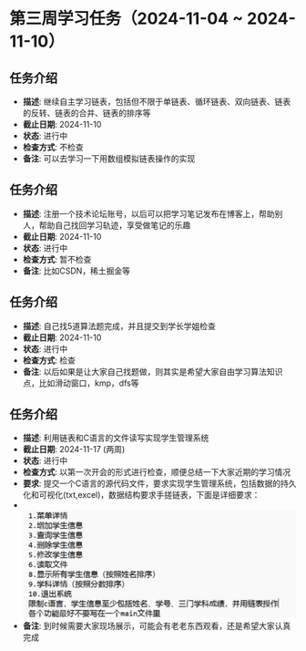 # 第三周学习任务（2024-11-04 ~ 2024-11-10）
## 任务介绍
- **描述**: 继续自主学习链表，包括但不限于单链表、循环链表、双向链表、链表的反转、链表的合并、链表的排序等
- **截止日期**: 2024-11-10
- **状态**: 进行中
- **检查方式**: 不检查
- **备注**: 可以去学习一下用数组模拟链表操作的实现

## 任务介绍
- **描述**: 注册一个技术论坛账号，以后可以把学习笔记发布在博客上，帮助别人，帮助自己找回学习轨迹，享受做笔记的乐趣
- **截止日期**: 2024-11-10
- **状态**: 进行中
- **检查方式**: 暂不检查
- **备注**: 比如CSDN，稀土掘金等

## 任务介绍
- **描述**: 自己找5道算法题完成，并且提交到学长学姐检查
- **截止日期**: 2024-11-10
- **状态**: 进行中
- **检查方式**: 检查
- **备注**: 以后如果是让大家自己找题做，则其实是希望大家自由学习算法知识点，比如滑动窗口，kmp，dfs等

## 任务介绍
- **描述**: 利用链表和C语言的文件读写实现学生管理系统
- **截止日期**: 2024-11-17 (两周)
- **状态**: 进行中
- **检查方式**: 以第一次开会的形式进行检查，顺便总结一下大家近期的学习情况
- **要求**: 提交一个C语言的源代码文件，要求实现学生管理系统，包括数据的持久化和可视化(txt,excel)，数据结构要求手搓链表，下面是详细要求：
- <br>
  <img src="img.png" alt="img" width="500"/>
- **备注**: 到时候需要大家现场展示，可能会有老老东西观看，还是希望大家认真完成